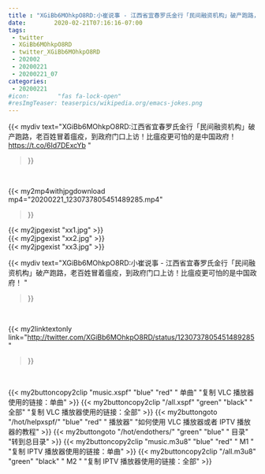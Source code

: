 ```yaml
---
title : "XGiBb6MOhkpO8RD:小崔说事 - 江西省宜春罗氏金行「民间融资机构」破产跑路，老百姓冒着瘟疫，到政府门口上访！比瘟疫更可怕的是中国政府！ "
date:        2020-02-21T07:16:16-07:00
tags:
 - twitter
 - XGiBb6MOhkpO8RD
 - twitter_XGiBb6MOhkpO8RD
 - 202002
 - 20200221
 - 20200221_07
categories:
 - 20200221
#icon:        "fas fa-lock-open"
#resImgTeaser: teaserpics/wikipedia.org/emacs-jokes.png
---
```


{{< mydiv text="XGiBb6MOhkpO8RD:江西省宜春罗氏金行「民间融资机构」破产跑路，老百姓冒着瘟疫，到政府门口上访！比瘟疫更可怕的是中国政府！ https://t.co/6Id7DExcYb "
>}}
<br>


{{< my2mp4withjpgdownload mp4="20200221_1230737805451489285.mp4"
>}}

{{< my2jpgexist "xx1.jpg" >}}<br>
{{< my2jpgexist "xx2.jpg" >}}<br>
{{< my2jpgexist "xx3.jpg" >}}<br>



{{< mydiv text="XGiBb6MOhkpO8RD:小崔说事 - 江西省宜春罗氏金行「民间融资机构」破产跑路，老百姓冒着瘟疫，到政府门口上访！比瘟疫更可怕的是中国政府！ "
>}}
<br>

{{< my2linktextonly link="http://twitter.com/XGiBb6MOhkpO8RD/status/1230737805451489285"
>}}


<br>

{{< my2buttoncopy2clip "music.xspf"        "blue"   "red"    " 单曲"  "复制 VLC 播放器使用的链接：单曲" >}} {{< my2buttoncopy2clip "/all.xspf"         "green"  "black"  " 全部"  "复制 VLC 播放器使用的链接：全部" >}} {{< my2buttongoto      "/hot/helpxspf/"    "blue"   "red"    " 播放器" "如何使用 VLC 播放器或者 IPTV 播放器的教程" >}} {{< my2buttongoto      "/hot/endothers/"   "green"  "blue"   " 目录"   "转到总目录" >}} {{< my2buttoncopy2clip "music.m3u8"        "blue"   "red"    " M1 "    "复制 IPTV 播放器使用的链接：单曲" >}} {{< my2buttoncopy2clip "/all.m3u8"         "green"  "black"  " M2 "    "复制 IPTV 播放器使用的链接：全部" >}} 
